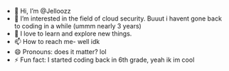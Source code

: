 - 👋 Hi, I’m @Jelloozz
- 👀 I’m interested in the field of cloud security. Buuut i havent gone back to coding in a while (ummm nearly 3 years)
- 🌱 I love to learn and explore new things. 
- 📫 How to reach me- well idk
- 😄 Pronouns: does it matter? lol
- ⚡ Fun fact: I started coding back in 6th grade, yeah ik im cool 

<!---
Jelloozz/Jelloozz is a ✨ special ✨ repository because its `README.md` (this file) appears on your GitHub profile.
You can click the Preview link to take a look at your changes.
--->
